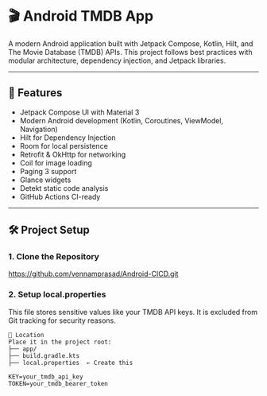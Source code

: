 # 🎬 Android TMDB App

A modern Android application built with Jetpack Compose, Kotlin, Hilt, and The Movie Database (TMDB) APIs. This project follows best practices with modular architecture, dependency injection, and Jetpack libraries.

---

## 🚀 Features

- Jetpack Compose UI with Material 3
- Modern Android development (Kotlin, Coroutines, ViewModel, Navigation)
- Hilt for Dependency Injection
- Room for local persistence
- Retrofit & OkHttp for networking
- Coil for image loading
- Paging 3 support
- Glance widgets
- Detekt static code analysis
- GitHub Actions CI-ready

---

## 🛠️ Project Setup

### 1. Clone the Repository

https://github.com/vennamprasad/Android-CICD.git

### 2. Setup local.properties
This file stores sensitive values like your TMDB API keys. It is excluded from Git tracking for security reasons.
```
📍 Location
Place it in the project root:
├── app/
├── build.gradle.kts
├── local.properties  ← Create this

KEY=your_tmdb_api_key
TOKEN=your_tmdb_bearer_token
```

